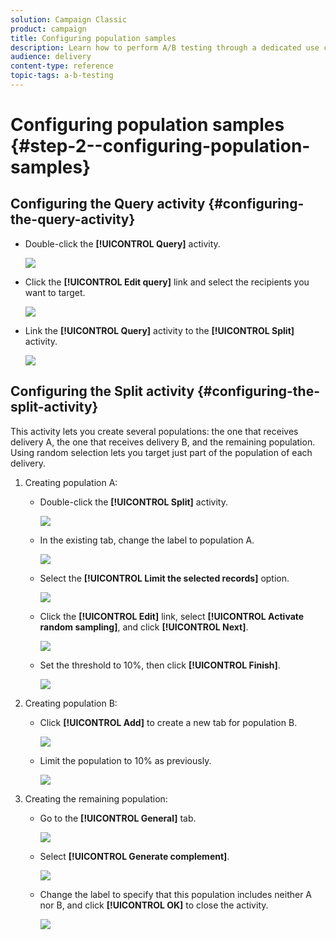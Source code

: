 ```yaml
---
solution: Campaign Classic
product: campaign
title: Configuring population samples
description: Learn how to perform A/B testing through a dedicated use case.
audience: delivery
content-type: reference
topic-tags: a-b-testing
---
```


# Configuring population samples {#step-2--configuring-population-samples}

## Configuring the Query activity {#configuring-the-query-activity}

* Double-click the **[!UICONTROL Query]** activity.

  ![](assets/use_case_abtesting_createrecipients_001.png)

* Click the **[!UICONTROL Edit query]** link and select the recipients you want to target.

  ![](assets/use_case_abtesting_createrecipients_002.png)

* Link the **[!UICONTROL Query]** activity to the **[!UICONTROL Split]** activity.

  ![](assets/use_case_abtesting_createrecipients_003.png)

## Configuring the Split activity {#configuring-the-split-activity}

This activity lets you create several populations: the one that receives delivery A, the one that receives delivery B, and the remaining population. Using random selection lets you target just part of the population of each delivery.

1. Creating population A:

    * Double-click the **[!UICONTROL Split]** activity.
    
      ![](assets/use_case_abtesting_createrecipients_004.png)

    * In the existing tab, change the label to population A.
    
      ![](assets/use_case_abtesting_createrecipients_005.png)

    * Select the **[!UICONTROL Limit the selected records]** option.
    
      ![](assets/use_case_abtesting_createrecipients_006.png)

    * Click the **[!UICONTROL Edit]** link, select **[!UICONTROL Activate random sampling]**, and click **[!UICONTROL Next]**.
    
      ![](assets/use_case_abtesting_createrecipients_007.png)

    * Set the threshold to 10%, then click **[!UICONTROL Finish]**.
    
      ![](assets/use_case_abtesting_createrecipients_008.png)

1. Creating population B:

    * Click **[!UICONTROL Add]** to create a new tab for population B.
    
      ![](assets/use_case_abtesting_createrecipients_009.png)

    * Limit the population to 10% as previously.
    
      ![](assets/use_case_abtesting_createrecipients_010.png)

1. Creating the remaining population:

    * Go to the **[!UICONTROL General]** tab.
    
      ![](assets/use_case_abtesting_createrecipients_011.png)

    * Select **[!UICONTROL Generate complement]**.
    
      ![](assets/use_case_abtesting_createrecipients_012.png)

    * Change the label to specify that this population includes neither A nor B, and click **[!UICONTROL OK]** to close the activity.
    
      ![](assets/use_case_abtesting_createrecipients_013.png)
